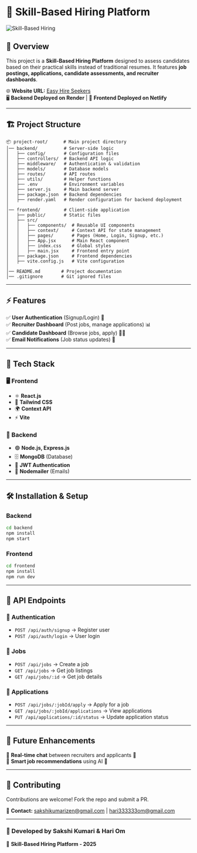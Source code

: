 # 🚀 Skill-Based Hiring Platform

![Skill-Based Hiring](https://via.placeholder.com/1000x300?text=Skill-Based+Hiring+Platform)

## 📌 Overview

This project is a **Skill-Based Hiring Platform** designed to assess candidates based on their practical skills instead of traditional resumes. It features **job postings, applications, candidate assessments, and recruiter dashboards**.

🌐 **Website URL:** [Easy Hire Seekers](https://easy-hire-seekers.netlify.app/)  
🖥 **Backend Deployed on Render** | 🎨 **Frontend Deployed on Netlify**

---

## 🏗 Project Structure

```
📦 project-root/      # Main project directory
│── backend/          # Server-side logic
│   ├── config/       # Configuration files
│   ├── controllers/  # Backend API logic
│   ├── middleware/   # Authentication & validation
│   ├── models/       # Database models
│   ├── routes/       # API routes
│   ├── utils/        # Helper functions
│   ├── .env          # Environment variables
│   ├── server.js     # Main backend server
│   ├── package.json  # Backend dependencies
│   ├── render.yaml   # Render configuration for backend deployment
│
│── frontend/         # Client-side application
│   ├── public/       # Static files
│   ├── src/
│   │   ├── components/  # Reusable UI components
│   │   ├── context/     # Context API for state management
│   │   ├── pages/       # Pages (Home, Login, Signup, etc.)
│   │   ├── App.jsx      # Main React component
│   │   ├── index.css    # Global styles
│   │   ├── main.jsx     # Frontend entry point
│   ├── package.json     # Frontend dependencies
│   ├── vite.config.js   # Vite configuration
│
│── README.md        # Project documentation
│── .gitignore       # Git ignored files
```

---

## ⚡ Features

✅ **User Authentication** (Signup/Login) 🔐  
✅ **Recruiter Dashboard** (Post jobs, manage applications) 📊  
✅ **Candidate Dashboard** (Browse jobs, apply) 👨‍💼  
✅ **Email Notifications** (Job status updates) 📩

---

## 🚀 Tech Stack

### 🖥️ Frontend

- ⚛ **React.js**
- 🎨 **Tailwind CSS**
- 🌍 **Context API**
- ⚡ **Vite**

### 💾 Backend

- 🟢 **Node.js, Express.js**
- 🗄 **MongoDB** (Database)
- 🔑 **JWT Authentication**
- 📧 **Nodemailer** (Emails)

---

## 🛠 Installation & Setup

### Backend

```sh
cd backend
npm install
npm start
```

### Frontend

```sh
cd frontend
npm install
npm run dev
```

---

## 📌 API Endpoints

### 🔐 Authentication

- `POST /api/auth/signup` → Register user
- `POST /api/auth/login` → User login

### 💼 Jobs

- `POST /api/jobs` → Create a job
- `GET /api/jobs` → Get job listings
- `GET /api/jobs/:id` → Get job details

### 📄 Applications

- `POST /api/jobs/:jobId/apply` → Apply for a job
- `GET /api/jobs/:jobId/applications` → View applications
- `PUT /api/applications/:id/status` → Update application status

---

## 📌 Future Enhancements

🚀 **Real-time chat** between recruiters and applicants 💬  
🚀 **Smart job recommendations** using AI 🤖

---

## 🤝 Contributing

Contributions are welcome! Fork the repo and submit a PR.

📩 **Contact:** sakshikumarizen@gmail.com | hari333333om@gmail.com

---

### 🎯 Developed by **Sakshi Kumari & Hari Om**

🚀 **Skill-Based Hiring Platform - 2025**
